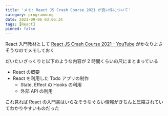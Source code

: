 ```yaml
---
title: 'メモ: React JS Crash Course 2021 が良い件について'
category: programming
date: 2021-09-06 03:06:34
tags: [React]
pinned: false
---
```


React 入門教材として [React JS Crash Course 2021 - YouTube](https://www.youtube.com/watch?v=w7ejDZ8SWv8) がかなりよさそうなのでメモしておく

だいたいざっくりと以下のような内容が 2 時間くらいの尺にまとまっている

- React の概要
- React を利用した Todo アプリの制作
  - State, Effect の Hooks の利用
  - 外部 API の利用

これ見れば React の入門書はいらなそうなぐらい情報がきちんと圧縮されていてわかりやすいものだった
